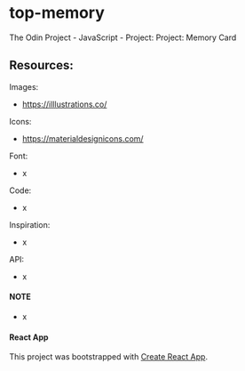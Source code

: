 # top-memory
The Odin Project - JavaScript - Project: Project: Memory Card 

## Resources:

Images:
- https://illlustrations.co/

Icons:
- https://materialdesignicons.com/

Font:
- x

Code:
- x

Inspiration:
- x

API:
- x

#### NOTE
- x

#### React App

This project was bootstrapped with [Create React App](https://github.com/facebook/create-react-app).
